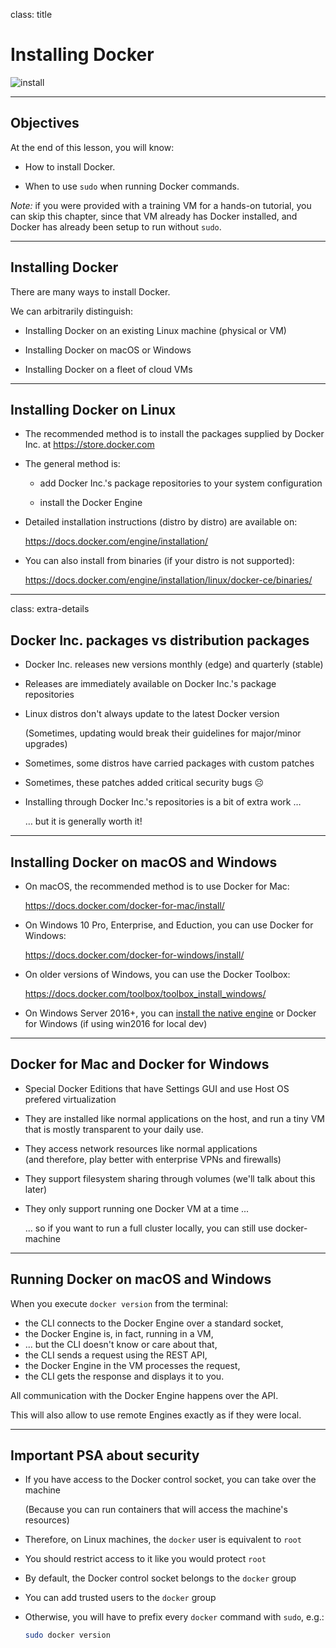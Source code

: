 class: title

# Installing Docker

![install](images/title-installing-docker.jpg)

---

## Objectives

At the end of this lesson, you will know:

* How to install Docker.

* When to use `sudo` when running Docker commands.

*Note:* if you were provided with a training VM for a hands-on
tutorial, you can skip this chapter, since that VM already
has Docker installed, and Docker has already been setup to run
without `sudo`.

---

## Installing Docker

There are many ways to install Docker.

We can arbitrarily distinguish:

* Installing Docker on an existing Linux machine (physical or VM)

* Installing Docker on macOS or Windows

* Installing Docker on a fleet of cloud VMs

---

## Installing Docker on Linux

* The recommended method is to install the packages supplied by Docker Inc. at
  https://store.docker.com

* The general method is:

  - add Docker Inc.'s package repositories to your system configuration

  - install the Docker Engine

* Detailed installation instructions (distro by distro) are available on:

  https://docs.docker.com/engine/installation/

* You can also install from binaries (if your distro is not supported):

  https://docs.docker.com/engine/installation/linux/docker-ce/binaries/

---

class: extra-details

## Docker Inc. packages vs distribution packages

* Docker Inc. releases new versions monthly (edge) and quarterly (stable)

* Releases are immediately available on Docker Inc.'s package repositories

* Linux distros don't always update to the latest Docker version

  (Sometimes, updating would break their guidelines for major/minor upgrades)

* Sometimes, some distros have carried packages with custom patches

* Sometimes, these patches added critical security bugs ☹

* Installing through Docker Inc.'s repositories is a bit of extra work …

  … but it is generally worth it!

---

## Installing Docker on macOS and Windows

* On macOS, the recommended method is to use Docker for Mac:

  https://docs.docker.com/docker-for-mac/install/

* On Windows 10 Pro, Enterprise, and Eduction, you can use Docker for Windows:

  https://docs.docker.com/docker-for-windows/install/

* On older versions of Windows, you can use the Docker Toolbox:

  https://docs.docker.com/toolbox/toolbox_install_windows/

* On Windows Server 2016+, you can [install the native engine](https://docs.docker.com/install/windows/docker-ee/)
  or Docker for Windows (if using win2016 for local dev)

---

## Docker for Mac and Docker for Windows

* Special Docker Editions that have Settings GUI and use Host OS prefered virtualization

* They are installed like normal applications on the host, and run a tiny VM that is 
  mostly transparent to your daily use.

* They access network resources like normal applications
  <br/>(and therefore, play better with enterprise VPNs and firewalls)

* They support filesystem sharing through volumes (we'll talk about this later)

* They only support running one Docker VM at a time ...

  ... so if you want to run a full cluster locally, you can still use docker-machine

---

## Running Docker on macOS and Windows

When you execute `docker version` from the terminal:

* the CLI connects to the Docker Engine over a standard socket,
* the Docker Engine is, in fact, running in a VM,
* ... but the CLI doesn't know or care about that,
* the CLI sends a request using the REST API,
* the Docker Engine in the VM processes the request,
* the CLI gets the response and displays it to you.

All communication with the Docker Engine happens over the API.

This will also allow to use remote Engines exactly as if they were local.

---

## Important PSA about security

* If you have access to the Docker control socket, you can take over the machine

  (Because you can run containers that will access the machine's resources)

* Therefore, on Linux machines, the `docker` user is equivalent to `root`

* You should restrict access to it like you would protect `root`

* By default, the Docker control socket belongs to the `docker` group

* You can add trusted users to the `docker` group

* Otherwise, you will have to prefix every `docker` command with `sudo`, e.g.:

  ```bash
  sudo docker version
  ```
